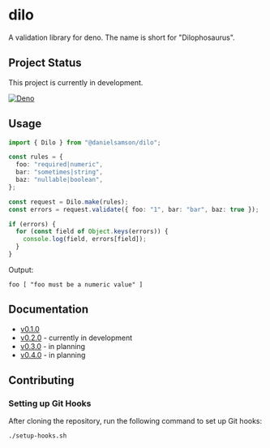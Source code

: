 # dilo

A validation library for deno.  The name is short for "Dilophosaurus".

## Project Status

This project is currently in development.

[![Deno](https://github.com/daniel-samson/dilo/actions/workflows/deno.yml/badge.svg)](https://github.com/daniel-samson/dilo/actions/workflows/deno.yml)


## Usage

```ts
import { Dilo } from "@danielsamson/dilo";

const rules = {
  foo: "required|numeric",
  bar: "sometimes|string",
  baz: "nullable|boolean",
};

const request = Dilo.make(rules);
const errors = request.validate({ foo: "1", bar: "bar", baz: true });

if (errors) {
  for (const field of Object.keys(errors)) {
    console.log(field, errors[field]);
  }
}
```

Output:
```shell
foo [ "foo must be a numeric value" ]
```

## Documentation

- [v0.1.0](https://github.com/daniel-samson/dilo/issues/1)
- [v0.2.0](https://github.com/daniel-samson/dilo/issues/2) - currently in development
- [v0.3.0](https://github.com/daniel-samson/dilo/issues/4) - in planning
- [v0.4.0](https://github.com/daniel-samson/dilo/issues/5) - in planning

## Contributing

### Setting up Git Hooks

After cloning the repository, run the following command to set up Git hooks:

```bash
./setup-hooks.sh
```